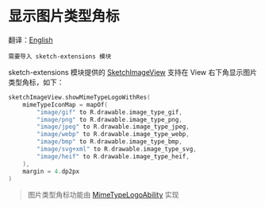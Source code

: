 # 显示图片类型角标

翻译：[English](show_image_type.md)

`需要导入 sketch-extensions 模块`

sketch-extensions 模块提供的 [SketchImageView] 支持在 View 右下角显示图片类型角标，如下：

```kotlin
sketchImageView.showMimeTypeLogoWithRes(
    mimeTypeIconMap = mapOf(
        "image/gif" to R.drawable.image_type_gif,
        "image/png" to R.drawable.image_type_png,
        "image/jpeg" to R.drawable.image_type_jpeg,
        "image/webp" to R.drawable.image_type_webp,
        "image/bmp" to R.drawable.image_type_bmp,
        "image/svg+xml" to R.drawable.image_type_svg,
        "image/heif" to R.drawable.image_type_heif,
    ),
    margin = 4.dp2px
)
```

> 图片类型角标功能由 [MimeTypeLogoAbility] 实现

[SketchImageView]: ../../sketch-extensions-core/src/main/kotlin/com/github/panpf/sketch/SketchImageView.kt

[MimeTypeLogoAbility]: ../../sketch-extensions-core/src/main/kotlin/com/github/panpf/sketch/viewability/MimeTypeLogoAbility.kt